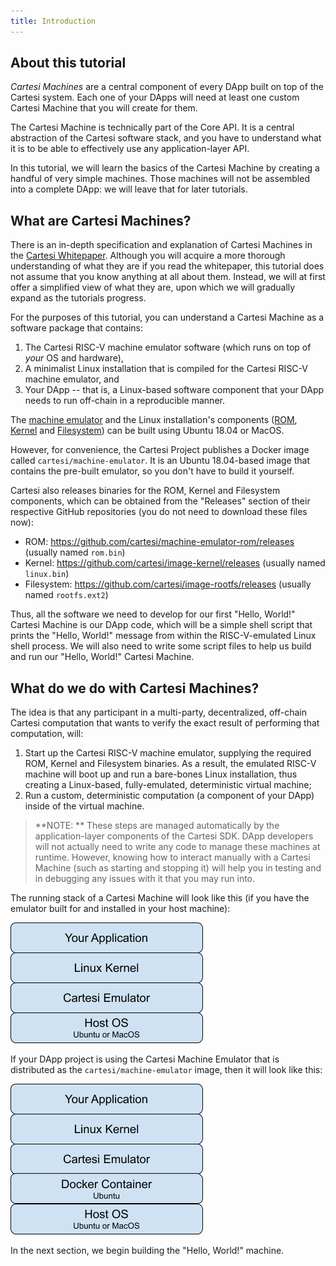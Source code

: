 ```yaml
---
title: Introduction
---
```


## About this tutorial

_Cartesi Machines_ are a central component of every DApp built on top of the Cartesi system. Each one of your DApps will need at least one custom Cartesi Machine that you will create for them.

The Cartesi Machine is technically part of the Core API. It is a central abstraction of the Cartesi software stack, and you have to understand what it is to be able to effectively use any application-layer API.

In this tutorial, we will learn the basics of the Cartesi Machine by creating a handful of very simple machines. Those machines will not be assembled into a complete DApp: we will leave that for later tutorials.

## What are Cartesi Machines?

There is an in-depth specification and explanation of Cartesi Machines in the [Cartesi Whitepaper](https://cartesi.io/cartesi_whitepaper.pdf). Although you will acquire a more thorough understanding of what they are if you read the whitepaper, this tutorial does not assume that you know anything at all about them. Instead, we will at first offer a simplified view of what they are, upon which we will gradually expand as the tutorials progress.

For the purposes of this tutorial, you can understand a Cartesi Machine as a software package that contains:

1. The Cartesi RISC-V machine emulator software (which runs on top of _your_ OS and hardware),
1. A minimalist Linux installation that is compiled for the Cartesi RISC-V machine emulator, and
1. Your DApp -- that is, a Linux-based software component that your DApp needs to run off-chain in a reproducible manner.

The [machine emulator](https://github.com/cartesi/machine-emulator) and the Linux installation's components ([ROM](https://github.com/cartesi/machine-emulator-rom), [Kernel](https://github.com/cartesi/image-kernel) and [Filesystem](https://github.com/cartesi/image-rootfs/)) can be built using Ubuntu 18.04 or MacOS.

However, for convenience, the Cartesi Project publishes a Docker image called `cartesi/machine-emulator`. It is an Ubuntu 18.04-based image that contains the pre-built emulator, so you don't have to build it yourself.

Cartesi also releases binaries for the ROM, Kernel and Filesystem components, which can be obtained from the "Releases" section of their respective GitHub repositories (you do not need to download these files now):

- ROM: <https://github.com/cartesi/machine-emulator-rom/releases> (usually named `rom.bin`)
- Kernel: <https://github.com/cartesi/image-kernel/releases> (usually named `linux.bin`)
- Filesystem: <https://github.com/cartesi/image-rootfs/releases> (usually named `rootfs.ext2`)

Thus, all the software we need to develop for our first "Hello, World!" Cartesi Machine is our DApp code, which will be a simple shell script that prints the "Hello, World!" message from within the RISC-V-emulated Linux shell process. We will also need to write some script files to help us build and run our "Hello, World!" Cartesi Machine.

## What do we do with Cartesi Machines?

The idea is that any participant in a multi-party, decentralized, off-chain Cartesi computation that wants to verify the exact result of performing that computation, will:

1. Start up the Cartesi RISC-V machine emulator, supplying the required ROM, Kernel and Filesystem binaries. As a result, the emulated RISC-V machine will boot up and run a bare-bones Linux installation, thus creating a Linux-based, fully-emulated, deterministic virtual machine;
1. Run a custom, deterministic computation (a component of your DApp) inside of the virtual machine.

> **NOTE: ** These steps are managed automatically by the application-layer components of the Cartesi SDK. DApp developers will not actually need to write any code to manage these machines at runtime. However, knowing how to interact manually with a Cartesi Machine (such as starting and stopping it) will help you in testing and in debugging any issues with it that you may run into.

The running stack of a Cartesi Machine will look like this (if you have the emulator built for and installed in your host machine):

![image](nat_stack.png)

If your DApp project is using the Cartesi Machine Emulator that is distributed as the `cartesi/machine-emulator` image, then it will look like this:

![image](docker_stack.png)

In the next section, we begin building the "Hello, World!" machine.



